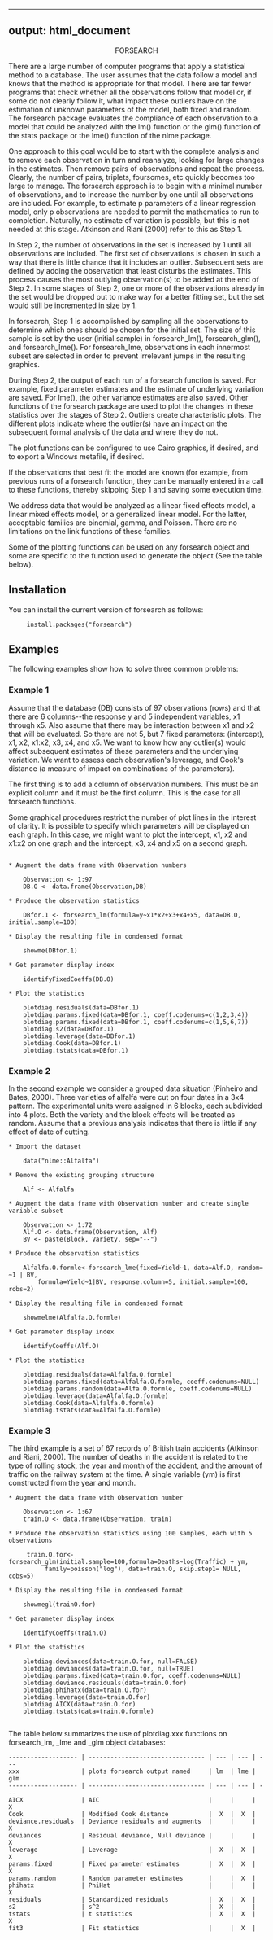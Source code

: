 <title>README.knit</title>

---
output: html_document
---

<center>FORSEARCH </center>
<b> </b>           

   There are a large number of computer programs that apply a statistical method to a database.  The user assumes that the data follow a model and knows that the method is appropriate for that model. There are far fewer programs that check whether all the observations follow that model or, if some do not clearly follow it, what impact these outliers have on the estimation of unknown parameters of the model, both fixed and random.  The forsearch package evaluates the compliance of each observation to a model that could be analyzed with the lm() function or the glm() function of the stats package or the lme() function of the nlme package. 

   One approach to this goal would be to start with the complete analysis and to remove each observation in turn and reanalyze, looking for large changes in the estimates.  Then remove pairs of observations and repeat the process.  Clearly, the number of pairs, triplets, foursomes, etc quickly becomes too large to manage.  The forsearch approach is to begin with a minimal number of observations, and to increase the number by one until all observations are included.  For example, to estimate p parameters of a linear regression model, only p observations are needed to permit the mathematics to run to completion.  Naturally, no estimate of variation is possible, but this is not needed at this stage.  Atkinson and Riani (2000) refer to this as Step 1. 

In Step 2, the number of observations in the set is increased by 1 until all observations are included.  The first set of observations is chosen in such a way that there is little chance that it includes an outlier.  Subsequent sets are defined by adding the observation that least disturbs the estimates. This process causes the most outlying observation(s) to be added at the end of Step 2. In some stages of Step 2, one or more of the observations already in the set would be dropped out to make way for a better fitting set, but the set would still be incremented in size by 1.

In forsearch, Step 1 is accomplished by sampling all the observations to determine which ones should be chosen for the initial set. The size of this sample is set by the user (initial.sample) in forsearch_lm(), forsearch_glm(), and forsearch_lme().  For forsearch_lme, observations in each innermost subset are selected in order to prevent irrelevant jumps in the resulting graphics.

During Step 2, the output of each run of a forsearch function is saved.  For example, fixed parameter estimates and the estimate of underlying variation are saved. For lme(), the other variance estimates are also saved. Other functions of the forsearch package are used to plot the changes in these statistics over the stages of Step 2. Outliers create characteristic plots.  The different plots indicate where the outlier(s) have an impact on the subsequent formal analysis of the data and where they do not. 

The plot functions can be configured to use Cairo graphics, if desired, and to export a Windows metafile, if desired.

If the observations that best fit the model are known (for example, from previous runs of a forsearch function, they can be manually entered in a call to these functions, thereby skipping Step 1 and saving some execution time. 

We address data that would be analyzed as a linear fixed effects model, a linear mixed effects model, or a generalized linear model.  For the latter, acceptable families are binomial, gamma, and Poisson.  There are no limitations on the link functions of these families.

Some of the plotting functions can be used on any forsearch object and some are specific to the function used to generate the object (See the table below).

## Installation

You can install the current version of forsearch as follows:
```
     install.packages("forsearch")
```
## Examples


The following examples show how to solve three common problems:

### Example 1

Assume that the database (DB) consists of 97 observations (rows) and that there are 6 columns--the response y and 5 independent variables, x1 through x5. Also assume that there may be interaction between x1 and x2 that will be evaluated. So there are not 5, but 7 fixed parameters: (intercept), x1, x2, x1:x2, x3, x4, and x5. We want to know how any outlier(s) would affect subsequent estimates of these parameters and the underlying variation. We want to assess each observation's leverage, and Cook's distance (a measure of impact on combinations of the parameters). 

The first thing is to add a column of observation numbers.  This must be an explicit column and it must be the first column. This is the case for all forsearch functions. 

Some graphical procedures restrict the number of plot lines in the interest of clarity. It is possible to specify which parameters will be displayed on each graph.  In this case, we might want to plot the intercept, x1, x2 and x1:x2 on one graph and the intercept, x3, x4 and x5 on a second graph.   

```

* Augment the data frame with Observation numbers

    Observation <- 1:97
    DB.O <- data.frame(Observation,DB)

* Produce the observation statistics

    DBfor.1 <- forsearch_lm(formula=y~x1*x2+x3+x4+x5, data=DB.O, initial.sample=100)

* Display the resulting file in condensed format

    showme(DBfor.1)

* Get parameter display index

    identifyFixedCoeffs(DB.O)

```
```
* Plot the statistics

    plotdiag.residuals(data=DBfor.1)
    plotdiag.params.fixed(data=DBfor.1, coeff.codenums=c(1,2,3,4))
    plotdiag.params.fixed(data=DBfor.1, coeff.codenums=c(1,5,6,7))
    plotdiag.s2(data=DBfor.1)
    plotdiag.leverage(data=DBfor.1)
    plotdiag.Cook(data=DBfor.1)
    plotdiag.tstats(data=DBfor.1)
```
### Example 2

In the second example we consider a grouped data situation (Pinheiro and Bates, 2000). Three varieties of alfalfa were cut on four dates in a 3x4 pattern. The experimental units were assigned in 6 blocks, each subdivided into 4 plots. Both the variety and the block effects will be treated as random. Assume that a previous analysis indicates that there is little if any effect of date of cutting.    

```
* Import the dataset

    data("nlme::Alfalfa")

* Remove the existing grouping structure

    Alf <- Alfalfa

* Augment the data frame with Observation number and create single variable subset

    Observation <- 1:72
    Alf.O <- data.frame(Observation, Alf)
    BV <- paste(Block, Variety, sep="--")

* Produce the observation statistics

    Alfalfa.O.formle<-forsearch_lme(fixed=Yield~1, data=Alf.O, random= ~1 | BV,
        formula=Yield~1|BV, response.column=5, initial.sample=100, robs=2)

* Display the resulting file in condensed format

    showmelme(Alfalfa.O.formle)

* Get parameter display index

    identifyCoeffs(Alf.O)
```
```
* Plot the statistics

    plotdiag.residuals(data=Alfalfa.O.formle)
    plotdiag.params.fixed(data=Alfalfa.O.formle, coeff.codenums=NULL)
    plotdiag.params.random(data=Alfa.O.formle, coeff.codenums=NULL)
    plotdiag.leverage(data=Alfalfa.O.formle)
    plotdiag.Cook(data=Alfalfa.O.formle)
    plotdiag.tstats(data=Alfalfa.O.formle)
```
### Example 3

The third example is a set of 67 records of British train accidents (Atkinson and Riani, 2000). The number of deaths in the accident is related to the type of rolling stock, the year and month of the accident, and the amount of traffic on the railway system at the time. A single variable (ym) is first constructed from the year and month.

```
* Augment the data frame with Observation number

    Observation <- 1:67
    train.O <- data.frame(Observation, train)

* Produce the observation statistics using 100 samples, each with 5 observations

     train.O.for<-forsearch_glm(initial.sample=100,formula=Deaths~log(Traffic) + ym,
          family=poisson("log"), data=train.O, skip.step1= NULL, cobs=5)

* Display the resulting file in condensed format

    showmegl(trainO.for)

* Get parameter display index

    identifyCoeffs(train.O)
```
```
* Plot the statistics

    plotdiag.deviances(data=train.O.for, null=FALSE)
    plotdiag.deviances(data=train.O.for, null=TRUE)
    plotdiag.params.fixed(data=train.O.for, coeff.codenums=NULL)
    plotdiag.deviance.residuals(data=train.O.for)
    plotdiag.phihatx(data=train.O.for)
    plotdiag.leverage(data=train.O.for)
    plotdiag.AICX(data=train.O.for)
    plotdiag.tstats(data=train.O.formle)


```
The table below summarizes the use of plotdiag.xxx functions on forsearch_lm, _lme 
and _glm object databases:

```
------------------- | -------------------------------- | --- | --- | ---
xxx	                | plots forsearch output named     | lm  | lme | glm  
------------------- | -------------------------------- | --- | --- | ---  
AICX                | AIC			                   |     |     |  X  
Cook	            | Modified Cook distance	       |  X  |  X  |  
deviance.residuals	| Deviance residuals and augments  | 	 |     |  X  
deviances	        | Residual deviance, Null deviance |	 |	   |  X  
leverage	        | Leverage	                       |  X  |  X  |  X  
params.fixed	    | Fixed parameter estimates	       |  X  |  X  |  X  
params.random       | Random parameter estimates       |     |  X  |
phihatx	            | PhiHat			               |     |     |  X  
residuals	        | Standardized residuals	       |  X  |  X  |  
s2	                | s^2	                           |  X  |	   |  
tstats	            | t statistics	                   |  X  |  X  |  X  
fit3                | Fit statistics                   |     |  X  |
```



